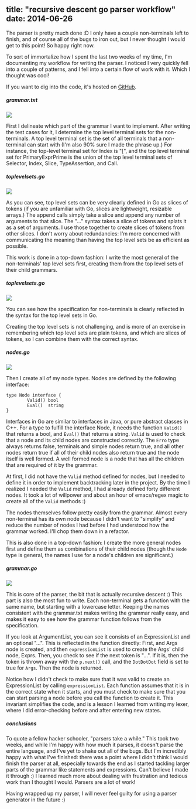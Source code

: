 title: "recursive descent go parser workflow"
date: 2014-06-26
---

The parser is pretty much done :D I only have a couple non-terminals left to finish, and of course all of the bugs to iron out, but I never thought I would get to this point! So happy right now.

To sort of immortalize how I spent the last two weeks of my time, I'm documenting my workflow for writing the parser. I noticed I very quickly fell into a couple of patterns, and I fell into a certain flow of work with it. Which I thought was cool!

If you want to dig into the code, it's hosted on [GitHub](https://github.com/samertm/chompy).

##### grammar.txt
<img src="https://samertm.com/img/parser_grammar.png">

First I delineate which part of the grammar I want to implement. After writing the test cases for it, I determine the top level terminal sets for the non-terminals. A top level terminal set is the set of all terminals that a non-terminal can start with (I'm also 90% sure I made the phrase up.) For instance, the top-level terminal set for Index is "[", and the top level terminal set for PrimaryExprPrime is the union of the top level terminal sets of Selector, Index, Slice, TypeAssertion, and Call.

##### toplevelsets.go
<img src="https://samertm.com/img/parser_toplevelsets.png">

As you can see, top level sets can be very clearly defined in Go as slices of tokens (if you are unfamiliar with Go, slices are lightweight, resizable arrays.) The append calls simply take a slice and append any number of arguments to that slice. The "..." syntax takes a slice of tokens and splats it as a set of arguments. I use those together to create slices of tokens from other slices. I don't worry about redundancies: I'm more concerned with communicating the meaning than having the top level sets be as efficient as possible.

This work is done in a top-down fashion: I write the most general of the non-terminals' top level sets first, creating them from the top level sets of their child grammars.

##### toplevelsets.go
<img src="https://samertm.com/img/parser_workflow_2.png">

You can see how the specification for non-terminals is clearly reflected in the syntax for the top level sets in Go.

Creating the top level sets is not challenging, and is more of an exercise in remembering which top level sets are plain tokens, and which are slices of tokens, so I can combine them with the correct syntax.

##### nodes.go
<img src="https://samertm.com/img/parser_nodes.png">

Then I create all of my node types. Nodes are defined by the following interface:


````
type Node interface {
        Valid() bool
        Eval()  string
}
````

Interfaces in Go are similar to interfaces in Java, or pure abstract classes in C++. For a type to fulfill the interface Node, it needs the function `Valid()` that returns a bool, and `Eval()` that returns a string. `Valid` is used to check that a node and its child nodes are constructed correctly. The `Erro` type always returns false, terminals and simple nodes return true, and all other nodes return true if all of their child nodes also return true and the node itself is well formed. A well formed node is a node that has all the children that are required of it by the grammar.

At first, I did not have the `Valid` method defined for nodes, but I needed to define it in order to implement backtracking later in the project. By the time I realized I needed the `Valid` method, I had already defined forty different nodes. It took a lot of willpower and about an hour of emacs/regex magic to create all of the `Valid` methods :)

The nodes themselves follow pretty easily from the grammar. Almost every non-terminal has its own node because I didn't want to "simplify" and reduce the number of nodes I had before I had understood how the grammar worked. I'll chop them down in a refactor.

This is also done in a top-down fashion: I create the more general nodes first and define them as combinations of their child nodes (though the `Node` type is general, the names I use for a node's children are significant.)

##### grammar.go
<img src="https://samertm.com/img/parser_grammar_go_2.png">

This is core of the parser, the bit that is actually recursive descent :) This part is also the most fun to write. Each non-terminal gets a function with the same name, but starting with a lowercase letter. Keeping the names consistent with the grammar.txt makes writing the grammar really easy, and makes it easy to see how the grammar function follows from the specification.

If you look at ArgumentList, you can see it consists of an ExpressionList and an optional "...". This is reflected in the function directly: First, and Args node is created, and then `expressionList` is used to create the Args' child node, Exprs. Then, you check to see if the next token is "...". If it is, then the token is thrown away with the `p.next()` call, and the `DotDotDot` field is set to true for `Args`. Then the node is returned.

Notice how I didn't check to make sure that it was valid to create an ExpressionList by calling `expressionList`. Each function assumes that it is in the correct state when it starts, and you must check to make sure that you can start parsing a node before you call the function to create it. This invariant simplifies the code, and is a lesson I learned from writing my lexer, where I did error-checking before and after entering new states.

##### conclusions

To quote a fellow hacker schooler, "parsers take a while." This took two weeks, and while I'm happy with how much it parses, it doesn't parse the entire language, and I've yet to shake out all of the bugs. But I'm incredibly happy with what I've finished: there was a point where I didn't think I would finish the parser at all, especially towards the end as I started tackling larger parts of the grammar like statements and expressions. Can't believe I made it through :) I learned much more about dealing with frustration and tedious work than I thought I would. Parsers are a lot of work!

Having wrapped up my parser, I will never feel guilty for using a parser generator in the future :)
